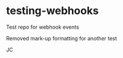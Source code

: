 # testing-webhooks
Test repo for webhook events



Removed mark-up formatting for another test


JC
